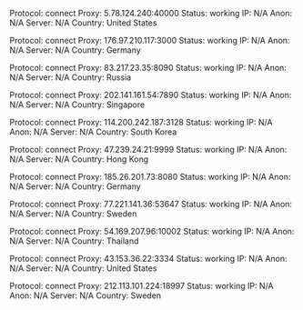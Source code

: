 Protocol: connect
Proxy: 5.78.124.240:40000
Status: working
IP: N/A
Anon: N/A
Server: N/A
Country: United States

Protocol: connect
Proxy: 176.97.210.117:3000
Status: working
IP: N/A
Anon: N/A
Server: N/A
Country: Germany

Protocol: connect
Proxy: 83.217.23.35:8090
Status: working
IP: N/A
Anon: N/A
Server: N/A
Country: Russia

Protocol: connect
Proxy: 202.141.161.54:7890
Status: working
IP: N/A
Anon: N/A
Server: N/A
Country: Singapore

Protocol: connect
Proxy: 114.200.242.187:3128
Status: working
IP: N/A
Anon: N/A
Server: N/A
Country: South Korea

Protocol: connect
Proxy: 47.239.24.21:9999
Status: working
IP: N/A
Anon: N/A
Server: N/A
Country: Hong Kong

Protocol: connect
Proxy: 185.26.201.73:8080
Status: working
IP: N/A
Anon: N/A
Server: N/A
Country: Germany

Protocol: connect
Proxy: 77.221.141.36:53647
Status: working
IP: N/A
Anon: N/A
Server: N/A
Country: Sweden

Protocol: connect
Proxy: 54.169.207.96:10002
Status: working
IP: N/A
Anon: N/A
Server: N/A
Country: Thailand

Protocol: connect
Proxy: 43.153.36.22:3334
Status: working
IP: N/A
Anon: N/A
Server: N/A
Country: United States

Protocol: connect
Proxy: 212.113.101.224:18997
Status: working
IP: N/A
Anon: N/A
Server: N/A
Country: Sweden

